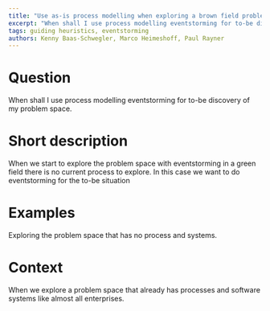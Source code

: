 ```yaml
---
title: "Use as-is process modelling when exploring a brown field problem space"
excerpt: "When shall I use process modelling eventstorming for to-be discovery of my problem space."
tags: guiding heuristics, eventstorming
authors: Kenny Baas-Schwegler, Marco Heimeshoff, Paul Rayner
---
```

# Question

When shall I use process modelling eventstorming for to-be discovery of my problem space.

# Short description

When we start to explore the problem space with eventstorming in a green field there is no current process to explore. In this case we want to do eventstorming for the to-be situation

# Examples

Exploring the problem space that has no process and systems.

# Context

When we explore a problem space that already has processes and software systems like almost all enterprises.